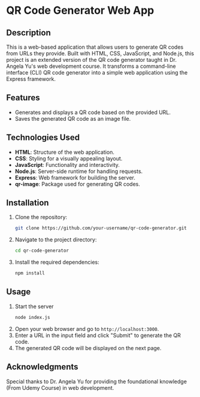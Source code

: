 # QR Code Generator Web App

## Description
This is a web-based application that allows users to generate QR codes from URLs they provide. Built with HTML, CSS, JavaScript, and Node.js, this project is an extended version of the QR code generator taught in Dr. Angela Yu's web development course. It transforms a command-line interface (CLI) QR code generator into a simple web application using the Express framework.


## Features
- Generates and displays a QR code based on the provided URL.
- Saves the generated QR code as an image file.

## Technologies Used
- **HTML**: Structure of the web application.
- **CSS**: Styling for a visually appealing layout.
- **JavaScript**: Functionality and interactivity.
- **Node.js**: Server-side runtime for handling requests.
- **Express**: Web framework for building the server.
- **qr-image**: Package used for generating QR codes.

## Installation

1. Clone the repository:
   ```bash
   git clone https://github.com/your-username/qr-code-generator.git
2. Navigate to the project directory:
   ```bash
   cd qr-code-generator
3. Install the required dependencies:
   ```bash
   npm install
## Usage
1. Start the server
   ```bash
   node index.js
2. Open your web browser and go to `http://localhost:3000`.
3. Enter a URL in the input field and click "Submit" to generate the QR code.
4. The generated QR code will be displayed on the next page.

## Acknowledgments
Special thanks to Dr. Angela Yu for providing the foundational knowledge (From Udemy Course) in web development.
